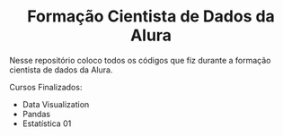 
<h1 align="center"> Formação Cientista de Dados da Alura </h1>


Nesse repositório coloco todos os códigos que fiz durante a formação cientista de dados da Alura.

Cursos Finalizados:
* Data Visualization
* Pandas
* Estatística 01
